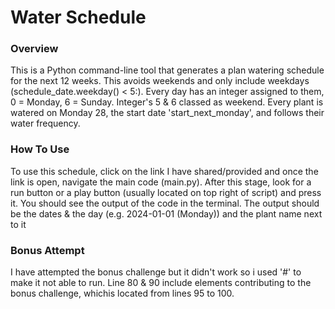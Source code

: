 # Water Schedule

### Overview

This is a Python command-line tool that generates a plan watering schedule for the next 12 weeks. This avoids weekends and only include weekdays (schedule_date.weekday() < 5:). Every day has an integer assigned to them, 0 = Monday, 6 = Sunday. Integer's 5 & 6 classed as weekend. Every plant is watered on Monday 28, the start date 'start_next_monday', and follows their water frequency.

### How To Use

To use this schedule, click on the link I have shared/provided and once the link is open, navigate the main code (main.py). After this stage, look for a run button or a play button (usually located on top right of script) and press it. You should see the output of the code in the terminal. The output should be the dates & the day (e.g. 2024-01-01 (Monday)) and the plant name next to it

### Bonus Attempt

I have attempted the bonus challenge but it didn't work so i used '#' to make it not able to run. Line 80 & 90 include elements contributing to the bonus challenge, whichis located from lines 95 to 100.

